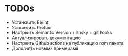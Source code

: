 # TODOs
* Установить ESlint
* Устваноить Prettier
* Настроить Semantic Version + husky + git hooks
* Актуализировать документацию
* Настроить Github actions на публикацию npm пакета
* Дополнять новыми примерами
